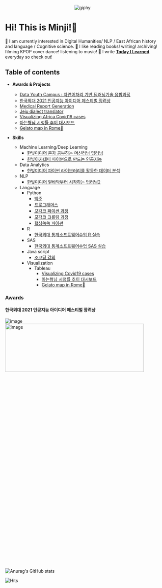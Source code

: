 <div align="center">

![giphy](https://user-images.githubusercontent.com/88447983/188561408-177a0f8f-9855-4bc4-bcb3-9587b7467ac1.gif)
</div>

# Hi! This is Minji!🤠
🍦  I am currently interested in Digital Humanities/ NLP / East African history and language / Cognitive science.
🍦  I like reading books! writing! archiving! filming KPOP cover dance! listening to music! 
🍦  I write [**Today I Learned**](https://github.com/happyhillll/TIL) everyday so check out! 

## Table of contents
- **Awards & Projects**
  - [Data Youth Campus : 자연어처리 기반 딥러닝기술 융합과정](https://github.com/happyhillll/Data-Youth-Campus-)
  - [한국외대 2021 인공지능 아이디어 페스티벌 장려상](https://github.com/happyhillll/Data-Youth-Campus-)
  - [Medical Report Generation](https://github.com/happyhillll/Medical-Report-Generation)
  - [Jeju dialect translator](https://github.com/happyhillll/Jeju-dialect-translator)
  - [Visualizing Africa Covid19 cases](https://public.tableau.com/app/profile/.67826953/viz/_16589704174170/sheet0)
  - [아는형님 시청률 추이 대시보드](https://public.tableau.com/app/profile/.67826953/viz/_16594472938490/1)
  - [Gelato map in Rome🍦](https://public.tableau.com/app/profile/.67826953/viz/30BestGelatoShopsinRome/finaldashboard)
 
- **Skills**
  - Machine Learning/Deep Learning
    - [한빛미디어 혼자 공부하는 머신러닝 딥러닝](https://github.com/happyhillll/Hongong-ml-dl)
    - [한빛아카데미 파이썬으로 만드는 인공지능](https://github.com/happyhillll/AI-with-python)
  -  Data Analytics
      - [한빛미디어 파이썬 라이브러리를 활동한 데이터 분석](https://github.com/happyhillll/Python-for-Data-Analysis)
  -  NLP
      - [한빛미디어 밑바닥부터 시작하는 딥러닝2](https://github.com/happyhillll/NLP-studies)
  -  Language
      - Python
           - [백준](https://github.com/happyhillll/baekjoon)
           - [프로그래머스](https://github.com/happyhillll/programmers_python)
           - [모각코 파이썬 과정](https://github.com/happyhillll/MOGAKKO_pythonbasic)
           - [모각코 크롤링 과정](https://github.com/happyhillll/MOGAKKO_crawling)
           - [핵심쏙쏙 파이썬](https://github.com/happyhillll/nuclearsoksok_python)
      - R
        -  [한국외대 통계소프트웨어수업 R 실습](https://github.com/happyhillll/R-studio)
      - SAS
          - [한국외대 통계소프트웨어수업 SAS 실습](https://github.com/happyhillll/SAS-ondemand) 
      - Java script
           - [조코딩 강의](https://github.com/happyhillll/FRONTEND/tree/main/Javascript)
      - Visualization
          - Tableau
            - [Visualizing Covid19 cases](https://public.tableau.com/app/profile/.67826953/viz/_16589704174170/sheet0)
            - [아는형님 시청률 추이 대시보드](https://public.tableau.com/app/profile/.67826953/viz/_16594472938490/1)
            - [Gelato map in Rome🍦](https://public.tableau.com/app/profile/.67826953/viz/30BestGelatoShopsinRome/finaldashboard)

### Awards

#### 한국외대 2021 인공지능 아이디어 페스티벌 장려상
![image](https://user-images.githubusercontent.com/88447983/188891043-d2596b31-be17-461a-858a-94b1f2c58065.png)
<img width="452" alt="image" src="https://user-images.githubusercontent.com/88447983/188563956-26fac702-5297-4145-93c7-29fa37018e84.png" width="20%" height="20%">


![Anurag's GitHub stats](https://github-readme-stats.vercel.app/api?username=happyhillll&show_icons=true&theme=dracula)

![Hits](https://hits.seeyoufarm.com/api/count/incr/badge.svg?url=https%3A%2F%2Fgithub.com%2Fhappyhillll&count_bg=%23F7C5CC&title_bg=%23CC313D&icon=moo.svg&icon_color=%23F7C5CC&title=hits&edge_flat=false)


